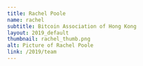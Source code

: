 ```yaml
---
title: Rachel Poole
name: rachel
subtitle: Bitcoin Association of Hong Kong
layout: 2019_default
thumbnail: rachel_thumb.png
alt: Picture of Rachel Poole
link: /2019/team
---
```

